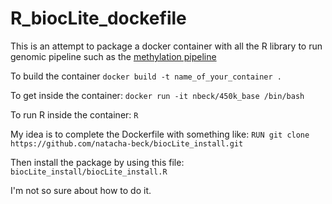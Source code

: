 # R_biocLite_dockefile
This is an attempt to package a docker container with all the R library to run genomic pipeline such as the [methylation pipeline](https://github.com/GreenwoodLab/methylation450KPipeline)

To build the container
`docker build -t name_of_your_container .`

To get inside the container:
`docker run -it nbeck/450k_base /bin/bash`

To run R inside the container:
`R`

My idea is to complete the Dockerfile with something like:
`RUN git clone https://github.com/natacha-beck/biocLite_install.git`

Then install the package by using this file:
`biocLite_install/biocLite_install.R`

I'm not so sure about how to do it.